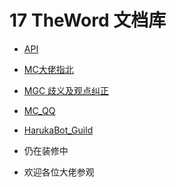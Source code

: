 # 17 TheWord 文档库

- [API](https://17theword.github.io/api/)

- [MC大佬指北](https://17theword.github.io/mchelp/)

- [MGC 歧义及观点纠正](https://17theword.github.io/mgc/)

- [MC_QQ](https://17theword.github.io/mc_qq/)

- [HarukaBot_Guild](https://17theword.github.io/haruka_guild/)

- 仍在装修中

- 欢迎各位大佬参观
